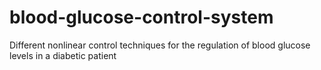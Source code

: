 # blood-glucose-control-system
Different nonlinear control techniques for the regulation of blood glucose levels in a diabetic patient
